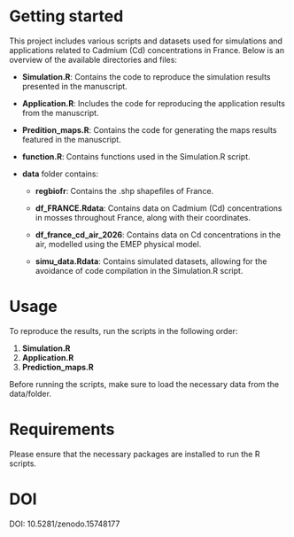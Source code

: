 # Getting started

This project includes various scripts and datasets used for simulations and applications related to Cadmium (Cd) concentrations in France. Below is an overview of the available directories and files:

- **Simulation.R**: Contains the code to reproduce the simulation results presented in the manuscript.

- **Application.R**: Includes the code for reproducing the application results from the manuscript.

- **Predition_maps.R**: Contains the code for generating the maps results featured in the manuscript.

- **function.R**: Contains functions used in the Simulation.R script.

- **data** folder contains:

  - **regbiofr**: Contains the .shp shapefiles of France.
  
  - **df_FRANCE.Rdata**: Contains data on Cadmium (Cd) concentrations in mosses throughout France, along with their coordinates.
  
  - **df_france_cd_air_2026**: Contains data on Cd concentrations in the air, modelled using the EMEP physical model.

  - **simu_data.Rdata**: Contains simulated datasets, allowing for the avoidance of code compilation in the Simulation.R script.


# Usage
To reproduce the results, run the scripts in the following order:
  1. **Simulation.R**
  2. **Application.R**
  3. **Prediction_maps.R**

Before running the scripts, make sure to load the necessary data from the data/folder.

# Requirements

Please ensure that the necessary packages are installed to run the R scripts.

# DOI
DOI: 10.5281/zenodo.15748177 
